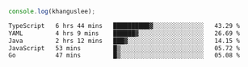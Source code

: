 ```js
console.log(khanguslee);
```

<!--START_SECTION:waka-->

```txt
TypeScript   6 hrs 44 mins   ██████████▓░░░░░░░░░░░░░░   43.29 %
YAML         4 hrs 9 mins    ██████▓░░░░░░░░░░░░░░░░░░   26.69 %
Java         2 hrs 12 mins   ███▓░░░░░░░░░░░░░░░░░░░░░   14.15 %
JavaScript   53 mins         █▒░░░░░░░░░░░░░░░░░░░░░░░   05.72 %
Go           47 mins         █▒░░░░░░░░░░░░░░░░░░░░░░░   05.08 %
```

<!--END_SECTION:waka-->

<!--
**khanguslee/khanguslee** is a ✨ _special_ ✨ repository because its `README.md` (this file) appears on your GitHub profile.

Here are some ideas to get you started:

- 🔭 I’m currently working on ...
- 🌱 I’m currently learning ...
- 👯 I’m looking to collaborate on ...
- 🤔 I’m looking for help with ...
- 💬 Ask me about ...
- 📫 How to reach me: ...
- 😄 Pronouns: ...
- ⚡ Fun fact: ...
-->
